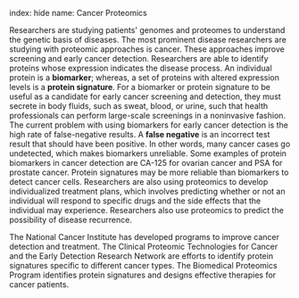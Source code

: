 index: hide
name: Cancer Proteomics

Researchers are studying patients' genomes and proteomes to understand the genetic basis of diseases. The most prominent disease researchers are studying with proteomic approaches is cancer. These approaches improve screening and early cancer detection. Researchers are able to identify proteins whose expression indicates the disease process. An individual protein is a  **biomarker**; whereas, a set of proteins with altered expression levels is a  **protein signature**. For a biomarker or protein signature to be useful as a candidate for early cancer screening and detection, they must secrete in body fluids, such as sweat, blood, or urine, such that health professionals can perform large-scale screenings in a noninvasive fashion. The current problem with using biomarkers for early cancer detection is the high rate of false-negative results. A  **false negative** is an incorrect test result that should have been positive. In other words, many cancer cases go undetected, which makes biomarkers unreliable. Some examples of protein biomarkers in cancer detection are CA-125 for ovarian cancer and PSA for prostate cancer. Protein signatures may be more reliable than biomarkers to detect cancer cells. Researchers are also using proteomics to develop individualized treatment plans, which involves predicting whether or not an individual will respond to specific drugs and the side effects that the individual may experience. Researchers also use proteomics to predict the possibility of disease recurrence.

The National Cancer Institute has developed programs to improve cancer detection and treatment. The Clinical Proteomic Technologies for Cancer and the Early Detection Research Network are efforts to identify protein signatures specific to different cancer types. The Biomedical Proteomics Program identifies protein signatures and designs effective therapies for cancer patients.
